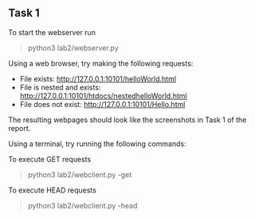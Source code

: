 ## Task 1

To start the webserver run

> python3 lab2/webserver.py

Using a web browser, try making the following requests:
* File exists: http://127.0.0.1:10101/helloWorld.html
* File is nested and exists: http://127.0.0.1:10101/htdocs/nestedhelloWorld.html
* File does not exist: http://127.0.0.1:10101/Hello.html

The resulting webpages should look like the screenshots in Task 1 of the report.


Using a terminal, try running the following commands:

To execute GET requests
> python3 lab2/webclient.py -get

To execute HEAD requests
> python3 lab2/webclient.py -head
